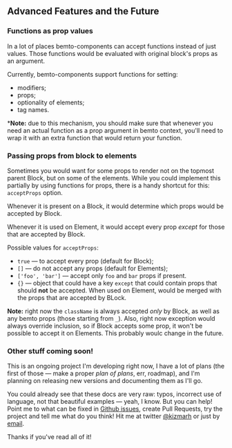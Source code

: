## Advanced Features and the Future

### Functions as prop values

In a lot of places bemto-components can accept functions instead of just values. Those functions would be evaluated with original block's props as an argument.

Currently, bemto-components support functions for setting:

- modifiers;
- props;
- optionality of elements;
- tag names.

***Note:** due to this mechanism, you should make sure that whenever you need an actual function as a prop argument in bemto context, you'll need to wrap it with an extra function that would return your function.

### Passing props from block to elements

Sometimes you would want for some props to render not on the topmost parent Block, but on some of the elements. While you could implement this partially by using functions for props, there is a handy shortcut for this: `acceptProps` option.

Whenever it is present on a Block, it would determine which props would be accepted by Block.

Whenever it is used on Element, it would accept every prop _except_ for those that are accepted by Block.

Possible values for `acceptProps`:

- `true` — to accept every prop (default for Block);
- `[]` — do not accept any props (default for Elements);
- `['foo', 'bar']` — accept only `foo` and `bar` props if present.
- `{}` — object that could have a key `except` that could contain props that should **not** be accepted. When used on Element, would be merged with the props that are accepted by BLock.

**Note:** right now the `className` is always accepted _only_ by Block, as well as any bemto props (those starting from `_`). Also, right now exception would always override inclusion, so if Block accepts some prop, it won't be possible to accept it on Elements. This probably woulc change in the future.

### Other stuff coming soon!

This is an ongoing project I'm developing right now, I have a lot of plans (the first of those — make a proper _plan of plans_, err, roadmap), and I'm planning on releasing new versions and documenting them as I'll go.

You could already see that these docs are very raw: typos, incorrect use of language, not that beautiful examples — yeah, I know. But you can help! Point me to what can be fixed in [Github issues](https://github.com/bemto/bemto-components/issues), create Pull Requests, try the project and tell me what do you think! Hit me at twitter [@kizmarh](https://twitter.com/kizmarh/) or just by [email](mailto:kizmarh@ya.ru).

Thanks if you've read all of it!
